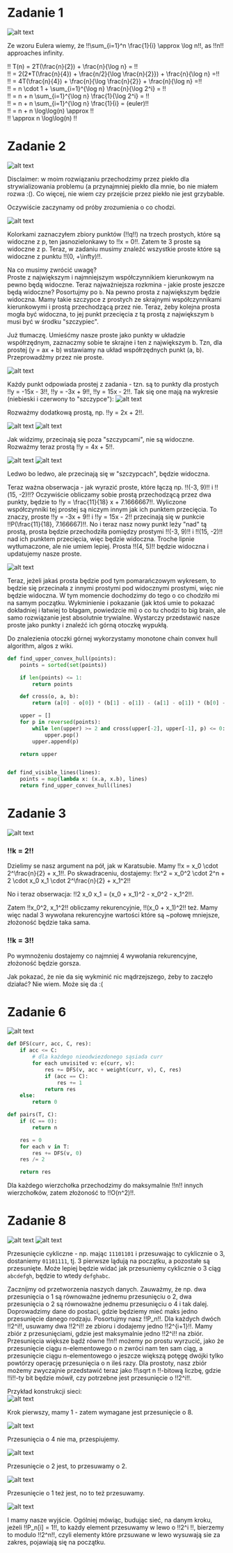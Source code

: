 # Zadanie 1

![alt text](images/3_1.png)

Ze wzoru Eulera wiemy, że !!\sum\_{i=1}^n \frac{1}{i} \approx \log n!!, as !!n!! approaches infinity.

!! T(n) = 2T(\frac{n}{2}) + \frac{n}{\log n} = !!  
!! = 2(2\*T(\frac{n}{4}) + \frac{n/2}{\log \frac{n}{2}}) + \frac{n}{\log n} =!!  
!! = 4T(\frac{n}{4}) + \frac{n}{\log \frac{n}{2}} + \frac{n}{\log n} =!!  
!! = n \cdot 1 + \sum\_{i=1}^{\log n} \frac{n}{\log 2^i} = !!  
!! = n + n \sum\_{i=1}^{\log n} \frac{1}{\log 2^i} = !!  
!! = n + n \sum\_{i=1}^{\log n} \frac{1}{i} = (euler)!!  
!! = n + n \log\log(n) \approx !!  
!! \approx n \log\log(n) !!

# Zadanie 2

![alt text](images/3_2.png)

Disclaimer: w moim rozwiązaniu przechodzimy przez piekło dla strywializowania problemu (a przynajmniej piekło dla mnie, bo nie miałem rozwa :(). Co więcej, nie wiem czy przejście przez piekło nie jest grzybable.

Oczywiście zaczynamy od próby zrozumienia o co chodzi.

![alt text](images/3_2_1.png)

Kolorkami zaznaczyłem zbiory punktów (!!q!!) na trzech prostych, które są widoczne z p, ten jasnozielonkawy to !!x = 0!!. Zatem te 3 proste są widoczne z p. Teraz, w zadaniu musimy znaleźć wszystkie proste które są widoczne z punktu !!(0, +\infty)!!.

Na co musimy zwrócić uwagę?  
Proste z największym i najmniejszym współczynnikiem kierunkowym na pewno będą widoczne. Teraz najważniejsza rozkmina - jakie proste jeszcze będą widoczne? Posortujmy po `b`. Na pewno prosta z największym będzie widoczna. Mamy takie szczypce z prostych ze skrajnymi współczynnikami kierunkowymi i prostą przechodzącą przez nie. Teraz, żeby kolejna prosta mogła być widoczna, to jej punkt przecięcia z tą prostą z największym `b` musi być w środku "szczypiec".

Już tłumaczę. Umieśćmy nasze proste jako punkty w układzie współrzędnym, zaznaczmy sobie te skrajne i ten z największym b. Tzn, dla prostej (y = ax + b) wstawiamy na układ współrzędnych punkt (a, b). Przeprowadźmy przez nie proste.

![alt text](images/3_2_2.png)

Każdy punkt odpowiada prostej z zadania - tzn. są to punkty dla prostych !!y = -15x - 3!!, !!y = -3x + 9!!, !!y = 15x - 2!!.
Tak się one mają na wykresie (niebieski i czerwony to "szczypce"):
![alt text](images/3_2_3.png)

Rozważmy dodatkową prostą, np. !!y = 2x + 2!!.

![alt text](images/3_2_5.png)
![alt text](images/3_2_4.png)

Jak widzimy, przecinają się poza "szczypcami", nie są widoczne. Rozważmy teraz prostą !!y = 4x + 5!!.

![alt text](images/3_2_6.png)
![alt text](images/3_2_7.png)

Ledwo bo ledwo, ale przecinają się w "szczypcach", będzie widoczna.

Teraz ważna obserwacja - jak wyrazić proste, które łączą np. !!(-3, 9)!! i !!(15, -2)!!? Oczywiście obliczamy sobie prostą przechodzącą przez dwa punkty, będzie to !!y = \frac{11}{18} x + 7.1666667!!. Wyliczone współczynniki tej prostej są niczym innym jak ich punktem przecięcia. To znaczy, proste !!y = -3x + 9!! i !!y = 15x - 2!! przecinają się w punkcie !!P(\frac{11}{18}, 7.166667)!!. No i teraz nasz nowy punkt leży "nad" tą prostą, prosta będzie przechodziła pomiędzy prostymi !!(-3, 9)!! i !!(15, -2)!! nad ich punktem przecięcia, więc będzie widoczna. Troche lipnie wytłumaczone, ale nie umiem lepiej. Prosta !!(4, 5)!! będzie widoczna i updatujemy nasze proste.

![alt text](images/3_2_8.png)

Teraz, jeżeli jakaś prosta będzie pod tym pomarańczowym wykresem, to będzie się przecinała z innymi prostymi pod widocznymi prostymi, więc nie będzie widoczna. W tym momencie dochodzimy do tego o co chodziło mi na samym początku. Wykminienie i pokazanie (jak ktoś umie to pokazać dokładniej i łatwiej to błagam, powiedzcie mi) o co tu chodzi to big brain, ale samo rozwiązanie jest absolutnie trywialne.
Wystarczy przedstawić nasze proste jako punkty i znaleźć ich górną otoczkę wypukłą.

Do znalezienia otoczki górnej wykorzystamy monotone chain convex hull algorithm, algos z wiki.

```python
def find_upper_convex_hull(points):
    points = sorted(set(points))

    if len(points) <= 1:
        return points

    def cross(o, a, b):
        return (a[0] - o[0]) * (b[1] - o[1]) - (a[1] - o[1]) * (b[0] - o[0])

    upper = []
    for p in reversed(points):
        while len(upper) >= 2 and cross(upper[-2], upper[-1], p) <= 0:
            upper.pop()
        upper.append(p)

    return upper


def find_visible_lines(lines):
    points = map(lambda x: (x.a, x.b), lines)
    return find_upper_convex_hull(lines)
```

# Zadanie 3

![alt text](images/3_3.png)

### !!k = 2!!

Dzielimy se nasz argument na pół, jak w Karatsubie. Mamy !!x = x_0 \cdot 2^\frac{n}{2} + x_1!!. Po skwadraceniu, dostajemy: !!x^2 = x_0^2 \cdot 2^n + 2 \cdot x_0 x_1 \cdot 2^\frac{n}{2} + x_1^2!!

No i teraz obserwacja: !!2 x_0 x_1 = (x_0 + x_1)^2 - x_0^2 - x_1^2!!.

Zatem !!x_0^2, x_1^2!! obliczamy rekurencyjnie, !!(x_0 + x_1)^2!! też. Mamy więc nadal 3 wywołana rekurencyjne wartości które są ~połowę mniejsze, złożoność będzie taka sama.

### !!k = 3!!

Po wymnożeniu dostajemy co najmniej 4 wywołania rekurencyjne, złożoność będzie gorsza.

Jak pokazać, że nie da się wykminić nic mądrzejszego, żeby to zaczęło działać? Nie wiem. Może się da :(

# Zadanie 6

![alt text](images/3_6.png)

```python
def DFS(curr, acc, C, res):
    if acc <= C:
        # dla każdego nieodwiezdonego sąsiada curr
        for each unvisited v: e(curr, v):
            res += DFS(v, acc + weight(curr, v), C, res)
            if (acc == C):
                res += 1
            return res
    else:
        return 0

def pairs(T, C):
    if (C == 0):
        return n

    res = 0
    for each v in T:
        res += DFS(v, 0)
    res /= 2

    return res
```

Dla każdego wierzchołka przechodzimy do maksymalnie !!n!! innych wierzchołków, zatem złożoność to !!O(n^2)!!.

# Zadanie 8

![alt text](images/3_8_1.png)
![alt text](images/3_8_2.png)

Przesunięcie cykliczne - np. mając `11101101` i przesuwając to cyklicznie o 3, dostaniemy `01101111`, tj. 3 pierwsze lądują na początku, a pozostałe są przesunięte. Może lepiej będzie widać jak przesuniemy cyklicznie o 3 ciąg `abcdefgh`, będzie to wtedy `defghabc`.

Zacznijmy od przetworzenia naszych danych. Zauważmy, że np. dwa przesunięcia o 1 są równoważne jednemu przesunięciu o 2, dwa przesunięcia o 2 są równoważne jednemu przesunięciu o 4 i tak dalej. Doprowadzimy dane do postaci, gdzie będziemy mieć maks jedno przesunięcie danego rodzaju. Posortujmy nasz !!P_n!!. Dla każdych dwóch !!2^i!!, usuwamy dwa !!2^i!! ze zbioru i dodajemy jedno !!2^{i+1}!!. Mamy zbiór z przesunięciami, gdzie jest maksymalnie jedno !!2^i!! na zbiór. Przesunięcia większe bądź równe !!n!! możemy po prostu wyrzucić, jako że przesunięcie ciągu n-elementowego o n zwróci nam ten sam ciąg, a przesunięcie ciągu n-elementowego o jeszcze większą potęgę dwójki tylko powtórzy operację przesunięcia o n ileś razy. Dla prostoty, nasz zbiór możemy zwyczajnie przedstawić teraz jako !!\sqrt n !!-bitową liczbę, gdzie !!i!!-ty bit będzie mówił, czy potrzebne jest przesunięcie o !!2^i!!.

Przykład konstrukcji sieci:  
![alt text](images/3_8_3.png)

Krok pierwszy, mamy 1 - zatem wymagane jest przesunięcie o 8.

![alt text](images/3_8_4.png)

Przesunięcia o 4 nie ma, przespiujemy.

![alt text](images/3_8_5.png)

Przesunięcie o 2 jest, to przesuwamy o 2.

![alt text](images/3_8_6.png)

Przesunięcie o 1 też jest, no to też przesuwamy.

![alt text](images/3_8_7.png)

I mamy nasze wyjście. Ogólniej mówiąc, budując sieć, na danym kroku, jeżeli !!P_n[i] = 1!!, to każdy element przesuwamy w lewo o !!2^i !!, bierzemy to modulo !!2^n!!, czyli elementy które przsuwane w lewo wysuwają sie za zakres, pojawiają się na początku.

